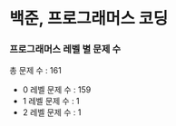 # 백준, 프로그래머스 코딩
### 프로그래머스 레벨 별 문제 수
총 문제 수 : 161
- 0 레벨 문제 수 : 159
- 1 레벨 문제 수 : 1
- 2 레벨 문제 수 : 1

